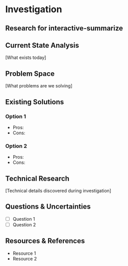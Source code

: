 # Investigation

## Research for interactive-summarize

## Current State Analysis
[What exists today]

## Problem Space
[What problems are we solving]

## Existing Solutions
### Option 1
- Pros:
- Cons:

### Option 2
- Pros:
- Cons:

## Technical Research
[Technical details discovered during investigation]

## Questions & Uncertainties
- [ ] Question 1
- [ ] Question 2

## Resources & References
- Resource 1
- Resource 2
